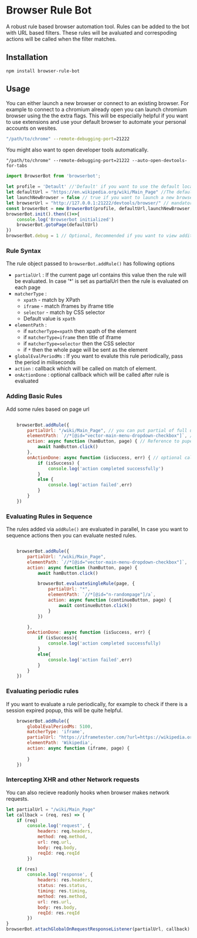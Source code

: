 # Browser Rule Bot
A robust rule based browser automation tool. Rules can be added to the bot with URL based filters. These rules will be avaluated and correspoding actions will be called when the filter matches.

## Installation
```
npm install browser-rule-bot
```

## Usage
You can either launch a new browser or connect to an existing browser.
For example to connect to a chromium already open you can launch chromium browser using the the extra flags. This will be especially helpful if you want to use extensions and use your default browser to automate your personal accounts on wesites.
```bash
"/path/to/chrome" --remote-debugging-port=21222
```
You might also want to open developer tools automatically.
```
"/path/to/chrome" --remote-debugging-port=21222 --auto-open-devtools-for-tabs
```
```js
import BrowserBot from 'browserbot';

let profile = 'Detault' //'Default' if you want to use the default local profile or the name of the profile to use
let defaultUrl = "https://en.wikipedia.org/wiki/Main_Page" //The default url to open when the bot is started
let launchNewBrowser = false // true if you want to launch a new browser, false if you want to connect to an already open browser
let browserUrl = "http://127.0.0.1:21222/devtools/browser/" // mandatory if launchNewBrowser = false
const browserBot = new BrowserBot(profile, defaultUrl,launchNewBrowser,browserUrl);
browserBot.init().then(()=>{
    console.log('Browserbot initialized')
    browserBot.gotoPage(defaultUrl)
})
browserBot.debug = 1 // Optional, Recommended if you want to view additional logging which can help debug issues finding elements
```

### Rule Syntax
The rule object passed to `browserBot.addRule()` has following options

- `partialUrl` : If the current page url contains this value then the rule will be evaluated. In case '*' is set as partialUrl then the rule is evaluated on each page
- `matcherType` : 
    - `xpath` - match by XPath
    - `iframe` - match iframes by iframe title
    - `selector` - match by CSS selector
    - Default value is `xpath`
- `elementPath` : 
    - if `matcherType=xpath` then xpath of the element
    - if `matcherType=iframe` then title of iframe
    - if `matcherType=selector` then the CSS selector
    - if `*` then the whole page will be sent as the element
- `globalEvalPeriodMs` : If you want to evalute this rule periodically, pass the period in miliseconds  
- `action` : callback which will be called on match of element.
- `onActionDone` : optional callback which will be called after rule is evaluated

### Adding Basic Rules
Add some rules based on page url
```js

    browserBot.addRule({
        partialUrl: "/wiki/Main_Page", // you can put partial of full url. This rule will be evaluated only when the url matches. Using `*` as partialUrl makes the rule to be evaluated on every page
        elementPath: `//*[@id="vector-main-menu-dropdown-checkbox"]`, // XPath for the element your want to find
        action: async function (hamButton, page) { // Reference to pupeteer element and page
            await hamButton.click() 
        },
        onActionDone: async function (isSuccess, err) { // optional callback function which will be called after rule is evaluated
            if (isSuccess) {
                console.log('action completed successfully')
            }
            else {
                console.log('action failed',err)
            }
        }
    })

```
### Evaluating Rules in Sequence
The rules added via `addRule()` are evaluated in parallel, In case you want to sequence actions then you can evaluate nested rules.
```js

    browserBot.addRule({
        partialUrl: "/wiki/Main_Page",
        elementPath: `//*[@id="vector-main-menu-dropdown-checkbox"]`, 
        action: async function (hamButton, page) { 
            await hamButton.click()

            browserBot.evaluateSingleRule(page, {
                partialUrl: "*",
                elementPath: `//*[@id="n-randompage"]/a`,
                action: async function (continueButton, page) {
                    await continueButton.click()
                }
            }) 

        },
        onActionDone: async function (isSuccess, err) {
            if (isSuccess){
                console.log('action completed successfully)
            }
            else{
                console.log('action failed',err)
            }
        }
    })

```

### Evaluating periodic rules
If you want to evaluate a rule periodically, for example to check if there is a session expired popup, this will be quite helpful.
```js
    browserBot.addRule({
        globalEvalPeriodMs: 5100,
        matcherType: 'iframe',
        partialUrl: "https://iframetester.com/?url=https://wikipedia.org",
        elementPath: 'Wikipedia',
        action: async function (iframe, page) {
           
        }
    })
```


### Intercepting XHR and other Network requests
You can also recieve readonly hooks when browser makes network requests.
```js
let partialUrl = "/wiki/Main_Page"
let callback = (req, res) => {
    if (req)
        console.log('request', {
            headers: req.headers,
            method: req.method,
            url: req.url,
            body: req.body,
            reqId: req.reqId
        })

    if (res)
        console.log('response', {
            headers: res.headers,
            status: res.status,
            timing: res.timing,
            method: res.method,
            url: res.url,
            body: res.body,
            reqId: res.reqId
        })
}
browserBot.attachGlobalOnRequestResponseListener(partialUrl, callback)
```